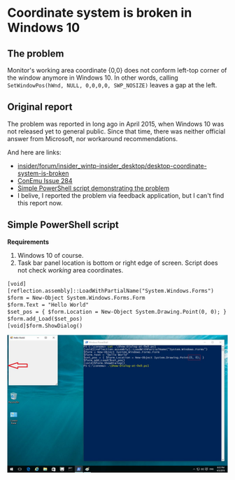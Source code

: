 # Coordinate system is broken in Windows 10

## The problem

Monitor's working area coordinate {0,0} does not conform left-top corner of the window anymore in Windows 10.
In other words, calling `SetWindowPos(hWnd, NULL, 0,0,0,0, SWP_NOSIZE)` leaves a gap at the left.


## Original report

The problem was reported in long ago in April 2015, when Windows 10 was not released yet to general public.
Since that time, there was neither official answer from Microsoft, nor workaround recommendations.

And here are links:

* [insider/forum/insider_wintp-insider_desktop/desktop-coordinate-system-is-broken](http://answers.microsoft.com/en-us/insider/forum/insider_wintp-insider_desktop/desktop-coordinate-system-is-broken/9e6fd9ab-6d27-45e0-bb55-4c868cd6ac45)
* [ConEmu Issue 284](https://github.com/Maximus5/ConEmu/issues/284)
* [Simple PowerShell script demonstrating the problem](https://gist.github.com/Maximus5/d6ef8119c25937aee6bc110fc50bfe5a)
* I belive, I reported the problem via feedback application, but I can't find this report now.


## Simple PowerShell script

**Requirements**

1. Windows 10 of course.
2. Task bar panel location is bottom or right edge of screen. Script does not check *working* area coordinates.

~~~
[void][reflection.assembly]::LoadWithPartialName("System.Windows.Forms")
$form = New-Object System.Windows.Forms.Form
$form.Text = "Hello World"
$set_pos = { $form.Location = New-Object System.Drawing.Point(0, 0); }
$form.add_Load($set_pos)
[void]$form.ShowDialog()
~~~

![Sample result](https://github.com/Maximus5/ms-bug-3/blob/master/PowerShellTest.jpg?raw=true)
